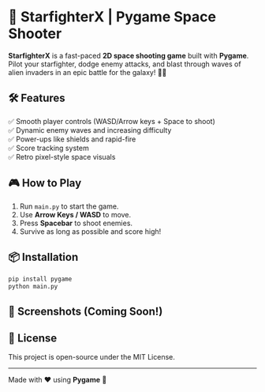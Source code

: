 # 🚀 **StarfighterX** | Pygame Space Shooter  

**StarfighterX** is a fast-paced **2D space shooting game** built with **Pygame**. Pilot your starfighter, dodge enemy attacks, and blast through waves of alien invaders in an epic battle for the galaxy! 🌌✨  

## **🛠 Features**  
✅ Smooth player controls (WASD/Arrow keys + Space to shoot)  
✅ Dynamic enemy waves and increasing difficulty  
✅ Power-ups like shields and rapid-fire  
✅ Score tracking system  
✅ Retro pixel-style space visuals  

## **🎮 How to Play**  
1. Run `main.py` to start the game.  
2. Use **Arrow Keys / WASD** to move.  
3. Press **Spacebar** to shoot enemies.  
4. Survive as long as possible and score high!  

## **📦 Installation**  
```sh  
pip install pygame  
python main.py  
```  

## **📸 Screenshots (Coming Soon!)**  

## **📜 License**  
This project is open-source under the MIT License.  

---  

Made with ❤️ using **Pygame** 🚀
